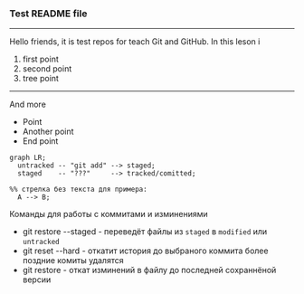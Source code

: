 ### Test README file
---
Hello friends, it is test repos for teach Git and GitHub. In this leson i
1. first point
2. second point
3. tree point

---

And more 

- Point
- Another point
- End point

```mermaid
graph LR;
  untracked -- "git add" --> staged;
  staged    -- "???"     --> tracked/comitted;

%% стрелка без текста для примера: 
  A --> B;
``` 

Команды для работы с коммитами и изминениями

- git restore --staged <file> - переведёт файлы из `staged` в `modified` или `untracked`
- git reset --hard <commit hash> - откатит история до выбраного коммита более поздние комиты удалятся
- git restore <file> - откат изминений в файлу до последней сохраннёной версии
